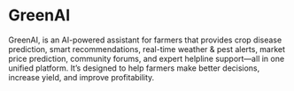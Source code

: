 # GreenAI
GreenAI, is an AI-powered assistant for farmers that provides crop disease prediction, smart recommendations, real-time weather &amp; pest alerts, market price prediction, community forums, and expert helpline support—all in one unified platform. It’s designed to help farmers make better decisions, increase yield, and improve profitability.

